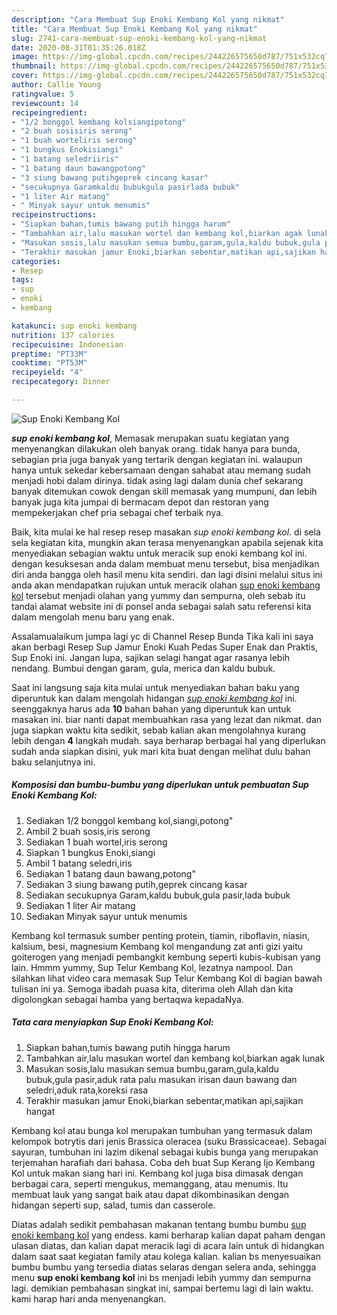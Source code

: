 ```yaml
---
description: "Cara Membuat Sup Enoki Kembang Kol yang nikmat"
title: "Cara Membuat Sup Enoki Kembang Kol yang nikmat"
slug: 2741-cara-membuat-sup-enoki-kembang-kol-yang-nikmat
date: 2020-08-31T01:35:26.018Z
image: https://img-global.cpcdn.com/recipes/244226575650d787/751x532cq70/sup-enoki-kembang-kol-foto-resep-utama.jpg
thumbnail: https://img-global.cpcdn.com/recipes/244226575650d787/751x532cq70/sup-enoki-kembang-kol-foto-resep-utama.jpg
cover: https://img-global.cpcdn.com/recipes/244226575650d787/751x532cq70/sup-enoki-kembang-kol-foto-resep-utama.jpg
author: Callie Young
ratingvalue: 5
reviewcount: 14
recipeingredient:
- "1/2 bonggol kembang kolsiangipotong"
- "2 buah sosisiris serong"
- "1 buah worteliris serong"
- "1 bungkus Enokisiangi"
- "1 batang seledriiris"
- "1 batang daun bawangpotong"
- "3 siung bawang putihgeprek cincang kasar"
- "secukupnya Garamkaldu bubukgula pasirlada bubuk"
- "1 liter Air matang"
- " Minyak sayur untuk menumis"
recipeinstructions:
- "Siapkan bahan,tumis bawang putih hingga harum"
- "Tambahkan air,lalu masukan wortel dan kembang kol,biarkan agak lunak"
- "Masukan sosis,lalu masukan semua bumbu,garam,gula,kaldu bubuk,gula pasir,aduk rata palu masukan irisan daun bawang dan seledri,aduk rata,koreksi rasa"
- "Terakhir masukan jamur Enoki,biarkan sebentar,matikan api,sajikan hangat"
categories:
- Resep
tags:
- sup
- enoki
- kembang

katakunci: sup enoki kembang 
nutrition: 137 calories
recipecuisine: Indonesian
preptime: "PT33M"
cooktime: "PT53M"
recipeyield: "4"
recipecategory: Dinner

---
```



![Sup Enoki Kembang Kol](https://img-global.cpcdn.com/recipes/244226575650d787/751x532cq70/sup-enoki-kembang-kol-foto-resep-utama.jpg)

<b><i>sup enoki kembang kol</i></b>, Memasak merupakan suatu kegiatan yang menyenangkan dilakukan oleh banyak orang. tidak hanya para bunda, sebagian pria juga banyak yang tertarik dengan kegiatan ini. walaupun hanya untuk sekedar kebersamaan dengan sahabat atau memang sudah menjadi hobi dalam dirinya. tidak asing lagi dalam dunia chef sekarang banyak ditemukan cowok dengan skill memasak yang mumpuni, dan lebih banyak juga kita jumpai di bermacam depot dan restoran yang mempekerjakan chef pria sebagai chef terbaik nya.

Baik, kita mulai ke hal resep resep masakan <i>sup enoki kembang kol</i>. di sela sela kegiatan kita, mungkin akan terasa menyenangkan apabila sejenak kita menyediakan sebagian waktu untuk meracik sup enoki kembang kol ini. dengan kesuksesan anda dalam membuat menu tersebut, bisa menjadikan diri anda bangga oleh hasil menu kita sendiri. dan lagi disini melalui situs ini anda akan mendapatkan rujukan untuk meracik olahan <u>sup enoki kembang kol</u> tersebut menjadi olahan yang yummy dan sempurna, oleh sebab itu tandai alamat website ini di ponsel anda sebagai salah satu referensi kita dalam mengolah menu baru yang enak.

Assalamualaikum jumpa lagi yc di Channel Resep Bunda Tika kali ini saya akan berbagi Resep Sup Jamur Enoki Kuah Pedas Super Enak dan Praktis, Sup Enoki ini. Jangan lupa, sajikan selagi hangat agar rasanya lebih nendang. Bumbui dengan garam, gula, merica dan kaldu bubuk.


Saat ini langsung saja kita mulai untuk menyediakan bahan baku yang diperuntuk kan dalam mengolah hidangan <u><i>sup enoki kembang kol</i></u> ini. seenggaknya harus ada <b>10</b> bahan bahan yang diperuntuk kan untuk masakan ini. biar nanti dapat membuahkan rasa yang lezat dan nikmat. dan juga siapkan waktu kita sedikit, sebab kalian akan mengolahnya kurang lebih dengan <b>4</b> langkah mudah. saya berharap berbagai hal yang diperlukan sudah anda siapkan disini, yuk mari kita buat dengan melihat dulu bahan baku selanjutnya ini.

<!--inarticleads1-->

##### Komposisi dan bumbu-bumbu yang diperlukan untuk pembuatan Sup Enoki Kembang Kol:

1. Sediakan 1/2 bonggol kembang kol,siangi,potong&#34;
1. Ambil 2 buah sosis,iris serong
1. Sediakan 1 buah wortel,iris serong
1. Siapkan 1 bungkus Enoki,siangi
1. Ambil 1 batang seledri,iris
1. Sediakan 1 batang daun bawang,potong&#34;
1. Sediakan 3 siung bawang putih,geprek cincang kasar
1. Sediakan secukupnya Garam,kaldu bubuk,gula pasir,lada bubuk
1. Sediakan 1 liter Air matang
1. Sediakan  Minyak sayur untuk menumis


Kembang kol termasuk sumber penting protein, tiamin, riboflavin, niasin, kalsium, besi, magnesium Kembang kol mengandung zat anti gizi yaitu goiterogen yang menjadi pembangkit kembung seperti kubis-kubisan yang lain. Hmmm yummy, Sup Telur Kembang Kol, lezatnya nampool. Dan silahkan lihat video cara memasak Sup Telur Kembang Kol di bagian bawah tulisan ini ya. Semoga ibadah puasa kita, diterima oleh Allah dan kita digolongkan sebagai hamba yang bertaqwa kepadaNya. 

<!--inarticleads2-->

##### Tata cara menyiapkan Sup Enoki Kembang Kol:

1. Siapkan bahan,tumis bawang putih hingga harum
1. Tambahkan air,lalu masukan wortel dan kembang kol,biarkan agak lunak
1. Masukan sosis,lalu masukan semua bumbu,garam,gula,kaldu bubuk,gula pasir,aduk rata palu masukan irisan daun bawang dan seledri,aduk rata,koreksi rasa
1. Terakhir masukan jamur Enoki,biarkan sebentar,matikan api,sajikan hangat


Kembang kol atau bunga kol merupakan tumbuhan yang termasuk dalam kelompok botrytis dari jenis Brassica oleracea (suku Brassicaceae). Sebagai sayuran, tumbuhan ini lazim dikenal sebagai kubis bunga yang merupakan terjemahan harafiah dari bahasa. Coba deh buat Sup Kerang Ijo Kembang Kol untuk makan siang hari ini. Kembang kol juga bisa dimasak dengan berbagai cara, seperti mengukus, memanggang, atau menumis. Itu membuat lauk yang sangat baik atau dapat dikombinasikan dengan hidangan seperti sup, salad, tumis dan casserole. 

Diatas adalah sedikit pembahasan makanan tentang bumbu bumbu <u>sup enoki kembang kol</u> yang endess. kami berharap kalian dapat paham dengan ulasan diatas, dan kalian dapat meracik lagi di acara lain untuk di hidangkan dalam saat saat kegiatan family atau kolega kalian. kalian bs menyesuaikan bumbu bumbu yang tersedia diatas selaras dengan selera anda, sehingga menu <b>sup enoki kembang kol</b> ini bs menjadi lebih yummy dan sempurna lagi. demikian pembahasan singkat ini, sampai bertemu lagi di lain waktu. kami harap hari anda menyenangkan.
